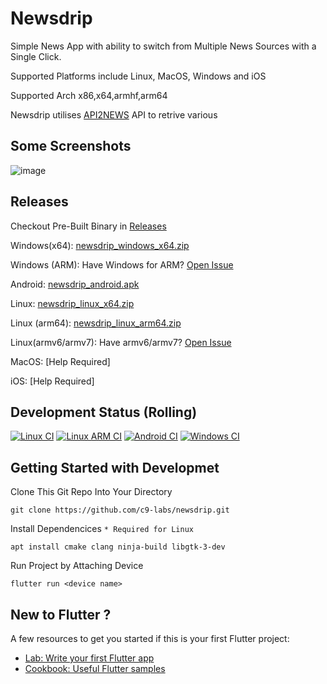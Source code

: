 # Newsdrip
Simple News App with ability to switch from Multiple News Sources with a Single Click.

Supported Platforms include Linux, MacOS, Windows and iOS

Supported Arch x86,x64,armhf,arm64

Newsdrip utilises [API2NEWS](https://api2.news) API to retrive various

##   Some Screenshots
![image](https://github.com/user-attachments/assets/dcdee28b-2f01-4534-86eb-3fba79ec805b)


## Releases
Checkout Pre-Built Binary in [Releases](https://github.com/C9-Labs/newsdrip/releases)

Windows(x64): [newsdrip_windows_x64.zip ](https://github.com/C9-Labs/newsdrip/releases/download/v1.1/newsdrip_windows_x64.zip)

Windows (ARM): Have Windows for ARM? [Open Issue](https://github.com/C9-Labs/newsdrip/issues/new?body=Support%20requested%20for%20windows%20for%20ARM&title=Feat:%20arm32%20Support%20Required&labels=immediate&)

Android: [newsdrip_android.apk](https://github.com/C9-Labs/newsdrip/releases/download/v1.1/newsdrip_android.apk)

Linux: [newsdrip_linux_x64.zip](https://github.com/C9-Labs/newsdrip/releases/download/v1.1/newsdrip_linux_x64.zip)

Linux (arm64): [newsdrip_linux_arm64.zip](https://github.com/C9-Labs/newsdrip/releases/download/v1.1/newsdrip_linux_arm64.zip)

Linux(armv6/armv7): Have armv6/armv7? [Open Issue](https://github.com/C9-Labs/newsdrip/issues/new?body=Support%20requested%20for%20armv6/armv7&title=Feat:%20arm32%20Support%20Required&labels=immediate&)

MacOS: [Help Required]

iOS: [Help Required]

## Development Status (Rolling)
[![Linux CI](https://github.com/C9-Labs/newsdrip/actions/workflows/linux.yml/badge.svg)](https://github.com/C9-Labs/newsdrip/actions/workflows/linux.yml)
[![Linux ARM CI](https://github.com/C9-Labs/newsdrip/actions/workflows/linux-arm.yml/badge.svg)](https://github.com/C9-Labs/newsdrip/actions/workflows/linux-arm.yml)
[![Android CI](https://github.com/C9-Labs/newsdrip/actions/workflows/android.yml/badge.svg)](https://github.com/C9-Labs/newsdrip/actions/workflows/android.yml)
[![Windows CI](https://github.com/C9-Labs/newsdrip/actions/workflows/windows.yml/badge.svg)](https://github.com/C9-Labs/newsdrip/actions/workflows/windows.yml)

## Getting Started with Developmet
Clone This Git Repo Into Your Directory

``` 
git clone https://github.com/c9-labs/newsdrip.git
```

Install Dependencices ```* Required for Linux ```
```
apt install cmake clang ninja-build libgtk-3-dev
```

Run Project by Attaching Device
``` 
flutter run <device name>
```
## New to Flutter ?
A few resources to get you started if this is your first Flutter project:

- [Lab: Write your first Flutter app](https://docs.flutter.dev/get-started/codelab)
- [Cookbook: Useful Flutter samples](https://docs.flutter.dev/cookbook)

